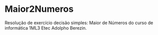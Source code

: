# Maior2Numeros
Resolução de exercício decisão simples: Maior de Números do curso de informática 1ML3 Etec Adolpho Berezin.
